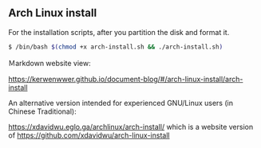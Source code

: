 ## Arch Linux install 

For the installation scripts, after you partition the disk and format it. 
```bash
$ /bin/bash $(chmod +x arch-install.sh && ./arch-install.sh)
```

Ｍarkdown website view: 

https://kerwenwwer.github.io/document-blog/#/arch-linux-install/arch-install

An alternative version intended for experienced GNU/Linux users (in Chinese Traditional):

https://xdavidwu.eglo.ga/archlinux/arch-install/ which is a website version of https://github.com/xdavidwu/arch-linux-install
